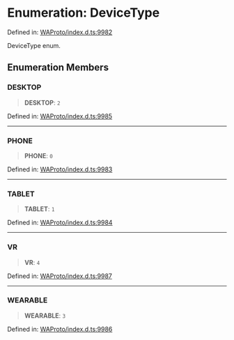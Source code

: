 # Enumeration: DeviceType

Defined in: [WAProto/index.d.ts:9982](https://github.com/Fokusdotid/bail/blob/dad8cbc7bd41e0c17126095b0fc017b92c3d85cf/WAProto/index.d.ts#L9982)

DeviceType enum.

## Enumeration Members

### DESKTOP

> **DESKTOP**: `2`

Defined in: [WAProto/index.d.ts:9985](https://github.com/Fokusdotid/bail/blob/dad8cbc7bd41e0c17126095b0fc017b92c3d85cf/WAProto/index.d.ts#L9985)

***

### PHONE

> **PHONE**: `0`

Defined in: [WAProto/index.d.ts:9983](https://github.com/Fokusdotid/bail/blob/dad8cbc7bd41e0c17126095b0fc017b92c3d85cf/WAProto/index.d.ts#L9983)

***

### TABLET

> **TABLET**: `1`

Defined in: [WAProto/index.d.ts:9984](https://github.com/Fokusdotid/bail/blob/dad8cbc7bd41e0c17126095b0fc017b92c3d85cf/WAProto/index.d.ts#L9984)

***

### VR

> **VR**: `4`

Defined in: [WAProto/index.d.ts:9987](https://github.com/Fokusdotid/bail/blob/dad8cbc7bd41e0c17126095b0fc017b92c3d85cf/WAProto/index.d.ts#L9987)

***

### WEARABLE

> **WEARABLE**: `3`

Defined in: [WAProto/index.d.ts:9986](https://github.com/Fokusdotid/bail/blob/dad8cbc7bd41e0c17126095b0fc017b92c3d85cf/WAProto/index.d.ts#L9986)

